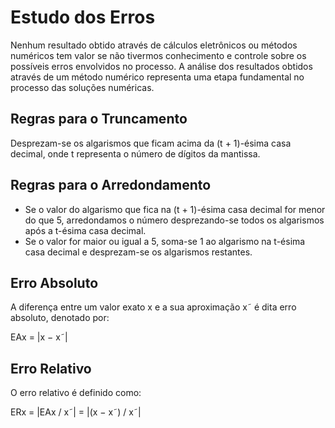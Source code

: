 # Estudo dos Erros

Nenhum resultado obtido através de cálculos eletrônicos ou métodos numéricos tem valor se não tivermos conhecimento e controle sobre os possíveis erros envolvidos no processo. A análise dos resultados obtidos através de um método numérico representa uma etapa fundamental no processo das soluções numéricas.

## Regras para o Truncamento

Desprezam-se os algarismos que ficam acima da (t + 1)-ésima casa decimal, onde t representa o número de dígitos da mantissa.

## Regras para o Arredondamento

- Se o valor do algarismo que fica na (t + 1)-ésima casa decimal for menor do que 5, arredondamos o número desprezando-se todos os algarismos após a t-ésima casa decimal.
- Se o valor for maior ou igual a 5, soma-se 1 ao algarismo na t-ésima casa decimal e desprezam-se os algarismos restantes.

## Erro Absoluto

A diferença entre um valor exato x e a sua aproximação x˜ é dita erro absoluto, denotado por:

EAx = |x − x˜|


## Erro Relativo

O erro relativo é definido como:

ERx = |EAx / x˜| = |(x − x˜) / x˜|
